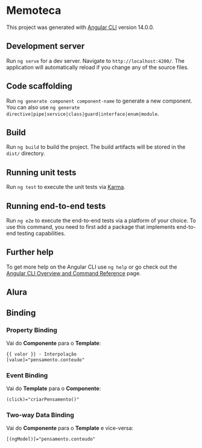 # Memoteca

This project was generated with [Angular CLI](https://github.com/angular/angular-cli) version 14.0.0.

## Development server

Run `ng serve` for a dev server. Navigate to `http://localhost:4200/`. The application will automatically reload if you change any of the source files.

## Code scaffolding

Run `ng generate component component-name` to generate a new component. You can also use `ng generate directive|pipe|service|class|guard|interface|enum|module`.

## Build

Run `ng build` to build the project. The build artifacts will be stored in the `dist/` directory.

## Running unit tests

Run `ng test` to execute the unit tests via [Karma](https://karma-runner.github.io).

## Running end-to-end tests

Run `ng e2e` to execute the end-to-end tests via a platform of your choice. To use this command, you need to first add a package that implements end-to-end testing capabilities.

## Further help

To get more help on the Angular CLI use `ng help` or go check out the [Angular CLI Overview and Command Reference](https://angular.io/cli) page.

## Alura

## Binding

### Property Binding

Vai do **Componente** para o **Template**:

```html
{{ valor }} - Interpolação
[value]="pensamento.conteudo"
```

### Event Binding

Vai do **Template** para o **Componente**:

```html
(click)="criarPensamento()"
```

### Two-way Data Binding

Vai do **Componente** para o **Template** e vice-versa:

```html
[(ngModel)]="pensamento.conteudo"
```
